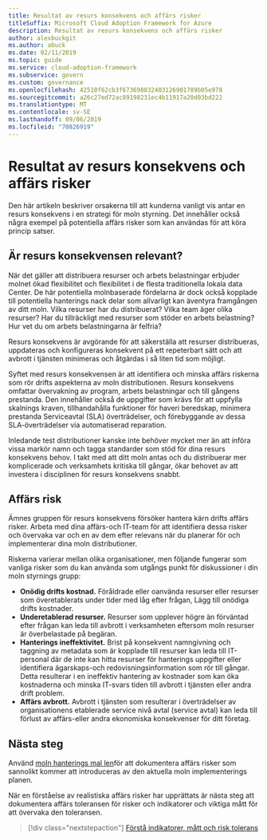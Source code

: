 ```yaml
---
title: Resultat av resurs konsekvens och affärs risker
titleSuffix: Microsoft Cloud Adoption Framework for Azure
description: Resultat av resurs konsekvens och affärs risker
author: alexbuckgit
ms.author: abuck
ms.date: 02/11/2019
ms.topic: guide
ms.service: cloud-adoption-framework
ms.subservice: govern
ms.custom: governance
ms.openlocfilehash: 42510f62cb3f673698832403126901789b05e978
ms.sourcegitcommit: a26c27ed72ac89198231ec4b11917a20d03bd222
ms.translationtype: MT
ms.contentlocale: sv-SE
ms.lasthandoff: 09/06/2019
ms.locfileid: "70826919"
---
```

# <a name="resource-consistency-motivations-and-business-risks"></a>Resultat av resurs konsekvens och affärs risker

Den här artikeln beskriver orsakerna till att kunderna vanligt vis antar en resurs konsekvens i en strategi för moln styrning. Det innehåller också några exempel på potentiella affärs risker som kan användas för att köra princip satser.

<!-- markdownlint-disable MD026 -->

## <a name="is-resource-consistency-relevant"></a>Är resurs konsekvensen relevant?

När det gäller att distribuera resurser och arbets belastningar erbjuder molnet ökad flexibilitet och flexibilitet i de flesta traditionella lokala data Center. De här potentiella molnbaserade fördelarna är dock också kopplade till potentiella hanterings nack delar som allvarligt kan äventyra framgången av ditt moln. Vilka resurser har du distribuerat? Vilka team äger olika resurser? Har du tillräckligt med resurser som stöder en arbets belastning? Hur vet du om arbets belastningarna är felfria?

Resurs konsekvens är avgörande för att säkerställa att resurser distribueras, uppdateras och konfigureras konsekvent på ett repeterbart sätt och att avbrott i tjänsten minimeras och åtgärdas i så liten tid som möjligt.

Syftet med resurs konsekvensen är att identifiera och minska affärs riskerna som rör drifts aspekterna av moln distributionen. Resurs konsekvens omfattar övervakning av program, arbets belastningar och till gångens prestanda. Den innehåller också de uppgifter som krävs för att uppfylla skalnings kraven, tillhandahålla funktioner för haveri beredskap, minimera prestanda Serviceavtal (SLA) överträdelser, och förebyggande av dessa SLA-överträdelser via automatiserad reparation.

Inledande test distributioner kanske inte behöver mycket mer än att införa vissa markör namn och tagga standarder som stöd för dina resurs konsekvens behov. I takt med att ditt moln antas och du distribuerar mer komplicerade och verksamhets kritiska till gångar, ökar behovet av att investera i disciplinen för resurs konsekvens snabbt.

## <a name="business-risk"></a>Affärs risk

Ämnes gruppen för resurs konsekvens försöker hantera kärn drifts affärs risker. Arbeta med dina affärs-och IT-team för att identifiera dessa risker och övervaka var och en av dem efter relevans när du planerar för och implementerar dina moln distributioner.

Riskerna varierar mellan olika organisationer, men följande fungerar som vanliga risker som du kan använda som utgångs punkt för diskussioner i din moln styrnings grupp:

- **Onödig drifts kostnad.** Föråldrade eller oanvända resurser eller resurser som överetablerats under tider med låg efter frågan, Lägg till onödiga drifts kostnader.
- **Underetablerad resurser.** Resurser som upplever högre än förväntad efter frågan kan leda till avbrott i verksamheten eftersom moln resurser är överbelastade på begäran.
- **Hanterings ineffektivitet.** Brist på konsekvent namngivning och taggning av metadata som är kopplade till resurser kan leda till IT-personal där de inte kan hitta resurser för hanterings uppgifter eller identifiera ägarskaps-och redovisningsinformation som rör till gångar. Detta resulterar i en ineffektiv hantering av kostnader som kan öka kostnaderna och minska IT-svars tiden till avbrott i tjänsten eller andra drift problem.
- **Affärs avbrott.** Avbrott i tjänsten som resulterar i överträdelser av organisationens etablerade service nivå avtal (service avtal) kan leda till förlust av affärs-eller andra ekonomiska konsekvenser för ditt företag.

## <a name="next-steps"></a>Nästa steg

Använd [moln hanterings mal len](./template.md)för att dokumentera affärs risker som sannolikt kommer att introduceras av den aktuella moln implementerings planen.

När en förståelse av realistiska affärs risker har upprättats är nästa steg att dokumentera affärs toleransen för risker och indikatorer och viktiga mått för att övervaka den toleransen.

> [!div class="nextstepaction"]
> [Förstå indikatorer, mått och risk tolerans](./metrics-tolerance.md)
